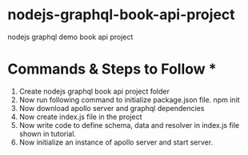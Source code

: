 # nodejs-graphql-book-api-project
nodejs graphql demo book api project

# Commands & Steps to Follow *
1. Create nodejs graphql book api project folder
2. Now run following command to initialize package.json file.
   npm init
3. Now download apollo server and graphql dependencies
4. Now create index.js file in the project
5. Now write code to define schema, data and resolver  in index.js file shown in tutorial.
6. Now initialize an instance of apollo server and start server.
   
